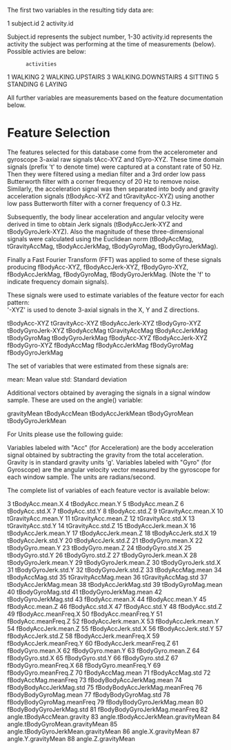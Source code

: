 The first two variables in the resulting tidy data are:

1                           subject.id
2                          activity.id

Subject.id represents the subject number, 1-30
activity.id represents the activity the subject was performing at the time of measurements (below).  Possible activies are below:

          activities
1            WALKING
2   WALKING.UPSTAIRS
3 WALKING.DOWNSTAIRS
4            SITTING
5           STANDING
6             LAYING


All further variables are measurements based on the feature documentation below.


Feature Selection 
=================

The features selected for this database come from the accelerometer and gyroscope 3-axial raw signals tAcc-XYZ and tGyro-XYZ. These time domain signals (prefix 't' to denote time) were captured at a constant rate of 50 Hz. Then they were filtered using a median filter and a 3rd order low pass Butterworth filter with a corner frequency of 20 Hz to remove noise. Similarly, the acceleration signal was then separated into body and gravity acceleration signals (tBodyAcc-XYZ and tGravityAcc-XYZ) using another low pass Butterworth filter with a corner frequency of 0.3 Hz. 

Subsequently, the body linear acceleration and angular velocity were derived in time to obtain Jerk signals (tBodyAccJerk-XYZ and tBodyGyroJerk-XYZ). Also the magnitude of these three-dimensional signals were calculated using the Euclidean norm (tBodyAccMag, tGravityAccMag, tBodyAccJerkMag, tBodyGyroMag, tBodyGyroJerkMag). 

Finally a Fast Fourier Transform (FFT) was applied to some of these signals producing fBodyAcc-XYZ, fBodyAccJerk-XYZ, fBodyGyro-XYZ, fBodyAccJerkMag, fBodyGyroMag, fBodyGyroJerkMag. (Note the 'f' to indicate frequency domain signals). 

These signals were used to estimate variables of the feature vector for each pattern:  
'-XYZ' is used to denote 3-axial signals in the X, Y and Z directions.

tBodyAcc-XYZ
tGravityAcc-XYZ
tBodyAccJerk-XYZ
tBodyGyro-XYZ
tBodyGyroJerk-XYZ
tBodyAccMag
tGravityAccMag
tBodyAccJerkMag
tBodyGyroMag
tBodyGyroJerkMag
fBodyAcc-XYZ
fBodyAccJerk-XYZ
fBodyGyro-XYZ
fBodyAccMag
fBodyAccJerkMag
fBodyGyroMag
fBodyGyroJerkMag

The set of variables that were estimated from these signals are: 

mean: Mean value
std: Standard deviation

Additional vectors obtained by averaging the signals in a signal window sample. These are used on the angle() variable:

gravityMean
tBodyAccMean
tBodyAccJerkMean
tBodyGyroMean
tBodyGyroJerkMean

For Units please use the following guide:

Variables labeled with "Acc" (for Acceleration) are the body acceleration signal obtained by subtracting the gravity from the total acceleration. Gravity is in standard gravity units 'g'.
Variables labeled with "Gyro" (for Gyroscope) are the angular velocity vector measured by the gyroscope for each window sample. The units are radians/second.

The complete list of variables of each feature vector is available below:



3                      tBodyAcc.mean.X
4                      tBodyAcc.mean.Y
5                      tBodyAcc.mean.Z
6                       tBodyAcc.std.X
7                       tBodyAcc.std.Y
8                       tBodyAcc.std.Z
9                   tGravityAcc.mean.X
10                  tGravityAcc.mean.Y
11                  tGravityAcc.mean.Z
12                   tGravityAcc.std.X
13                   tGravityAcc.std.Y
14                   tGravityAcc.std.Z
15                 tBodyAccJerk.mean.X
16                 tBodyAccJerk.mean.Y
17                 tBodyAccJerk.mean.Z
18                  tBodyAccJerk.std.X
19                  tBodyAccJerk.std.Y
20                  tBodyAccJerk.std.Z
21                    tBodyGyro.mean.X
22                    tBodyGyro.mean.Y
23                    tBodyGyro.mean.Z
24                     tBodyGyro.std.X
25                     tBodyGyro.std.Y
26                     tBodyGyro.std.Z
27                tBodyGyroJerk.mean.X
28                tBodyGyroJerk.mean.Y
29                tBodyGyroJerk.mean.Z
30                 tBodyGyroJerk.std.X
31                 tBodyGyroJerk.std.Y
32                 tBodyGyroJerk.std.Z
33                    tBodyAccMag.mean
34                     tBodyAccMag.std
35                 tGravityAccMag.mean
36                  tGravityAccMag.std
37                tBodyAccJerkMag.mean
38                 tBodyAccJerkMag.std
39                   tBodyGyroMag.mean
40                    tBodyGyroMag.std
41               tBodyGyroJerkMag.mean
42                tBodyGyroJerkMag.std
43                     fBodyAcc.mean.X
44                     fBodyAcc.mean.Y
45                     fBodyAcc.mean.Z
46                      fBodyAcc.std.X
47                      fBodyAcc.std.Y
48                      fBodyAcc.std.Z
49                 fBodyAcc.meanFreq.X
50                 fBodyAcc.meanFreq.Y
51                 fBodyAcc.meanFreq.Z
52                 fBodyAccJerk.mean.X
53                 fBodyAccJerk.mean.Y
54                 fBodyAccJerk.mean.Z
55                  fBodyAccJerk.std.X
56                  fBodyAccJerk.std.Y
57                  fBodyAccJerk.std.Z
58             fBodyAccJerk.meanFreq.X
59             fBodyAccJerk.meanFreq.Y
60             fBodyAccJerk.meanFreq.Z
61                    fBodyGyro.mean.X
62                    fBodyGyro.mean.Y
63                    fBodyGyro.mean.Z
64                     fBodyGyro.std.X
65                     fBodyGyro.std.Y
66                     fBodyGyro.std.Z
67                fBodyGyro.meanFreq.X
68                fBodyGyro.meanFreq.Y
69                fBodyGyro.meanFreq.Z
70                    fBodyAccMag.mean
71                     fBodyAccMag.std
72                fBodyAccMag.meanFreq
73            fBodyBodyAccJerkMag.mean
74             fBodyBodyAccJerkMag.std
75        fBodyBodyAccJerkMag.meanFreq
76               fBodyBodyGyroMag.mean
77                fBodyBodyGyroMag.std
78           fBodyBodyGyroMag.meanFreq
79           fBodyBodyGyroJerkMag.mean
80            fBodyBodyGyroJerkMag.std
81       fBodyBodyGyroJerkMag.meanFreq
82          angle.tBodyAccMean.gravity
83  angle.tBodyAccJerkMean.gravityMean
84     angle.tBodyGyroMean.gravityMean
85 angle.tBodyGyroJerkMean.gravityMean
86                 angle.X.gravityMean
87                 angle.Y.gravityMean
88                 angle.Z.gravityMean
